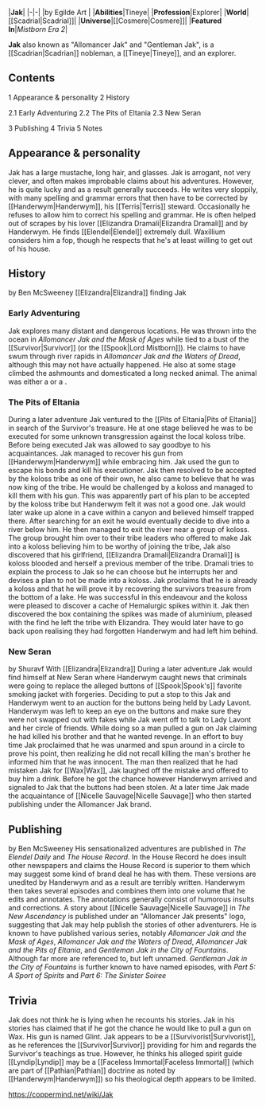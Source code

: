 |**Jak**|
|-|-|
|by  Egilde Art |
|**Abilities**|Tineye|
|**Profession**|Explorer|
|**World**|[[Scadrial\|Scadrial]]|
|**Universe**|[[Cosmere\|Cosmere]]|
|**Featured In**|*Mistborn Era 2*|

**Jak** also known as "Allomancer Jak" and "Gentleman Jak", is a [[Scadrian\|Scadrian]] nobleman, a [[Tineye\|Tineye]], and an explorer.

## Contents

1 Appearance & personality
2 History

2.1 Early Adventuring
2.2 The Pits of Eltania
2.3 New Seran


3 Publishing
4 Trivia
5 Notes


## Appearance & personality
Jak has a large mustache, long hair, and glasses.
Jak is arrogant, not very clever, and often makes improbable claims about his adventures. However, he is quite lucky and as a result generally succeeds. He writes very sloppily, with many spelling and grammar errors that then have to be corrected by [[Handerwym\|Handerwym]], his [[Terris\|Terris]] steward. Occasionally he refuses to allow him to correct his spelling and grammar. He is often helped out of scrapes by his lover [[Elizandra Dramali\|Elizandra Dramali]] and by Handerwym. He finds [[Elendel\|Elendel]] extremely dull.
Waxillium considers him a fop, though he respects that he's at least willing to get out of his house.

## History
 by  Ben McSweeney  [[Elizandra\|Elizandra]] finding Jak
### Early Adventuring
Jak explores many distant and dangerous locations. He was thrown into the ocean in *Allomancer Jak and the Mask of Ages* while tied to a bust of the [[Survivor\|Survivor]] (or the [[Spook\|Lord Mistborn]]). He claims to have swum through river rapids in *Allomancer Jak and the Waters of Dread*, although this may not have actually happened. He also at some stage climbed the ashmounts and domesticated a long necked animal. The animal was either a  or a .

### The Pits of Eltania
During a later adventure Jak ventured to the [[Pits of Eltania\|Pits of Eltania]] in search of the Survivor's treasure. He at one stage believed he was to be executed for some unknown transgression against the local koloss tribe. Before being executed Jak was allowed to say goodbye to his acquaintances. Jak managed to recover his gun from [[Handerwym\|Handerwym]] while embracing him. Jak used the gun to escape his bonds and kill his executioner. Jak then resolved to be accepted by the koloss tribe as one of their own, he also came to believe that he was now king of the tribe.
He would be challenged by a koloss and managed to kill them with his gun. This was apparently part of his plan to be accepted by the koloss tribe but Handerwym felt it was not a good one. Jak would later wake up alone in a cave within a canyon and believed himself trapped there. After searching for an exit he would eventually decide to dive into a river below him. He then managed to exit the river near a group of koloss. The group brought him over to their tribe leaders who offered to make Jak into a koloss believing him to be worthy of joining the tribe, Jak also discovered that his girlfriend, [[Elizandra Dramali\|Elizandra Dramali]] is koloss blooded and herself a previous member of the tribe. Dramali tries to explain the process to Jak so he can choose but he interrupts her and devises a plan to not be made into a koloss. Jak proclaims that he is already a koloss and that he will prove it by recovering the survivors treasure from the bottom of a lake. He was successful in this endeavour and the koloss were pleased to discover a cache of Hemalurgic spikes within it. Jak then discovered the box containing the spikes was made of aluminium, pleased with the find he left the tribe with Elizandra. They would later have to go back upon realising they had forgotten Handerwym and had left him behind.

### New Seran
 by  Shuravf  With [[Elizandra\|Elizandra]]
During a later adventure Jak would find himself at New Seran where Handerwym caught news that criminals were going to replace the alleged buttons of [[Spook\|Spook's]] favorite smoking jacket with forgeries. Deciding to put a stop to this Jak and Handerwym went to an auction for the buttons being held by Lady Lavont. Handerwym was left to keep an eye on the buttons and make sure they were not swapped out with fakes while Jak went off to talk to Lady Lavont and her circle of friends. While doing so a man pulled a gun on Jak claiming he had killed his brother and that he wanted revenge. In an effort to buy time Jak proclaimed that he was unarmed and spun around in a circle to prove his point, then realizing he did not recall killing the man's brother he informed him that he was innocent. The man then realized that he had mistaken Jak for [[Wax\|Wax]], Jak laughed off the mistake and offered to buy him a drink. Before he got the chance however Handerwym arrived and signaled to Jak that the buttons had been stolen.
At a later time Jak made the acquaintance of [[Nicelle Sauvage\|Nicelle Sauvage]] who then started publishing under the Allomancer Jak brand.

## Publishing
 by  Ben McSweeney 
His sensationalized adventures are published in *The Elendel Daily* and *The House Record*. In the House Record he does insult other newspapers and claims the House Record is superior to them which may suggest some kind of brand deal he has with them. These versions are unedited by Handerwym and as a result are terribly written. Handerwym then takes several episodes and combines them into one volume that he edits and annotates. The annotations generally consist of humorous insults and corrections. A story about [[Nicelle Sauvage\|Nicelle Sauvage]] in *The New Ascendancy* is published under an "Allomancer Jak presents" logo, suggesting that Jak may help publish the stories of other adventurers.
He is known to have published various series, notably *Allomancer Jak and the Mask of Ages*, *Allomancer Jak and the Waters of Dread*, *Allomancer Jak and the Pits of Eltania*, and *Gentleman Jak in the City of Fountains*. Although far more are referenced to, but left unnamed.
*Gentleman Jak in the City of Fountains* is further known to have named episodes, with *Part 5: A Sport of Spirits* and *Part 6: The Sinister Soiree*

## Trivia
Jak does not think he is lying when he recounts his stories.
Jak in his stories has claimed that if he got the chance he would like to pull a gun on Wax.
His gun is named Glint.
Jak appears to be a [[Survivorist\|Survivorist]], as he references the [[Survivor\|Survivor]] providing for him and regards the Survivor's teachings as true. However, he thinks his alleged spirit guide [[Lyndip\|Lyndip]] may be a [[Faceless Immortal\|Faceless Immortal]] (which are part of [[Pathian\|Pathian]] doctrine as noted by [[Handerwym\|Handerwym]]) so his theological depth appears to be limited.


https://coppermind.net/wiki/Jak